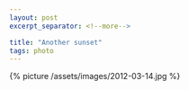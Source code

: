 ```yaml
---
layout: post
excerpt_separator: <!--more-->

title: "Another sunset"
tags: photo
---
```


{% picture /assets/images/2012-03-14.jpg %}
<!--more-->
